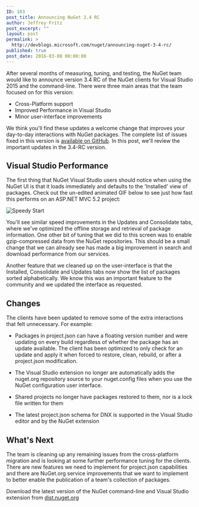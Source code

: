 ```yaml
---
ID: 103
post_title: Announcing NuGet 3.4 RC
author: Jeffrey Fritz
post_excerpt: ""
layout: post
permalink: >
  http://devblogs.microsoft.com/nuget/announcing-nuget-3-4-rc/
published: true
post_date: 2016-03-08 00:00:00
---
```

After several months of measuring, tuning, and testing, the NuGet team would like to announce version 3.4 RC of the NuGet clients for Visual Studio 2015 and the command-line. There were three main areas that the team focused on for this version:

*   Cross-Platform support
*   Improved Performance in Visual Studio
*   Minor user-interface improvements

We think you'll find these updates a welcome change that improves your day-to-day interactions with NuGet packages. The complete list of issues fixed in this version is [available on GitHub][1]. In this post, we'll review the important updates in the 3.4-RC version.

## Visual Studio Performance

The first thing that NuGet Visual Studio users should notice when using the NuGet UI is that it loads immediately and defaults to the 'Installed' view of packages. Check out the un-edited animated GIF below to see just how fast this performs on an ASP.NET MVC 5.2 project:

![Speedy Start][2]

You'll see similar speed improvements in the Updates and Consolidate tabs, where we've optimized the offline storage and retrieval of package information. One other bit of tuning that we did to this screen was to enable gzip-compressed data from the NuGet repositories. This should be a small change that we can already see has made a big improvement in search and download performance from our services.

Another feature that we cleaned up on the user-interface is that the Installed, Consolidate and Updates tabs now show the list of packages sorted alphabetically. We know this was an important feature to the community and we updated the interface as requested.

## Changes

The clients have been updated to remove some of the extra interactions that felt unnecessary. For example:

*   Packages in project.json can have a floating version number and were updating on every build regardless of whether the package has an update available. The client has been optimized to only check for an update and apply it when forced to restore, clean, rebuild, or after a project.json modification.

*   The Visual Studio extension no longer are automatically adds the nuget.org repository source to your nuget.config files when you use the NuGet configuration user interface.

*   Shared projects no longer have packages restored to them, nor is a lock file written for them

*   The latest project.json schema for DNX is supported in the Visual Studio editor and by the NuGet extension

## What's Next

The team is cleaning up any remaining issues from the cross-platform migration and is looking at some further performance tuning for the clients. There are new features we need to implement for project.json capabilities and there are NuGet.org service improvements that we want to implement to better enable the publication of a team's collection of packages.

Download the latest version of the NuGet command-line and Visual Studio extension from [dist.nuget.org][3]

 [1]: https://github.com/NuGet/Home/issues?q=milestone%3A%223.4+Beta%22+is%3Aclosed
 [2]: https://devblogs.microsoft.com/nuget/wp-content/uploads/sites/49/2019/05/speedy-start.gif
 [3]: https://dist.nuget.org/index.html